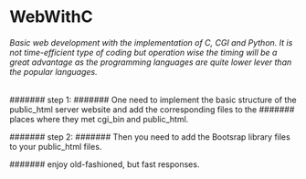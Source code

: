 # WebWithC



###### Basic web development with the implementation of C, CGI and Python. It is not time-efficient type of coding but operation wise the timing will be a great advantage as the programming languages are quite lower lever than the popular languages. 


####### step 1:
####### One need to implement the basic structure of the public_html server website and add the corresponding files to the ####### places where they met cgi_bin and public_html. 

####### step 2: 
####### Then you need to add the Bootsrap library files to your public_html files. 

####### enjoy old-fashioned, but fast responses.
